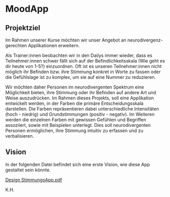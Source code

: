 # MoodApp

## Projektziel
Im Rahmen unserer Kurse möchten wir unser Angebot an neurodivergenz-gerechten Applikationen erweitern.

Als Trainer:innen beobachten wir in den Dailys immer wieder, dass es Teilnehmer:innen schwer fällt sich auf der Befindlichkeitsskala (Wie geht es dir heute von 1-5?) einzuordnen. Oft ist es unseren Teilnehmer:innen nicht möglich ihr Befinden bzw. ihre Stimmung konkret in Worte zu fassen oder die Gefühlslage ist zu komplex, um sie auf eine Nummer zu reduzieren. 

Wir möchten daher Personen im neurodivergenten Spektrum eine Möglichkeit bieten, ihre Stimmung oder ihr Befinden auf andere Art und Weise auszudrücken. Im Rahmen dieses Projekts, soll eine Applikation entwickelt werden, in der Farben die primäre Entscheidungsskala darstellen. Die Farben repräsentieren dabei unterschiedliche Intensitäten (hoch - niedrig) und Grundstimmungen (positiv - negativ). Im Weiteren werden die einzelnen Farben mit gewissen Gefühlen und Begriffen assoziiert, sowie mit Beispielen unterlegt. Dies soll neurodivergenten Personen ermöglichen, ihre Stimmung intuitiv zu erfassen und zu verbalisieren.

## Vision

In der folgenden Datei befindet sich eine erste Vision, wie diese App gestaltet sein könnte.

[Design StimmungsApp.pdf](https://github.com/SpaTeamAcademy/MoodApp/files/12273598/Design.StimmungsApp.pdf)

K.H.

